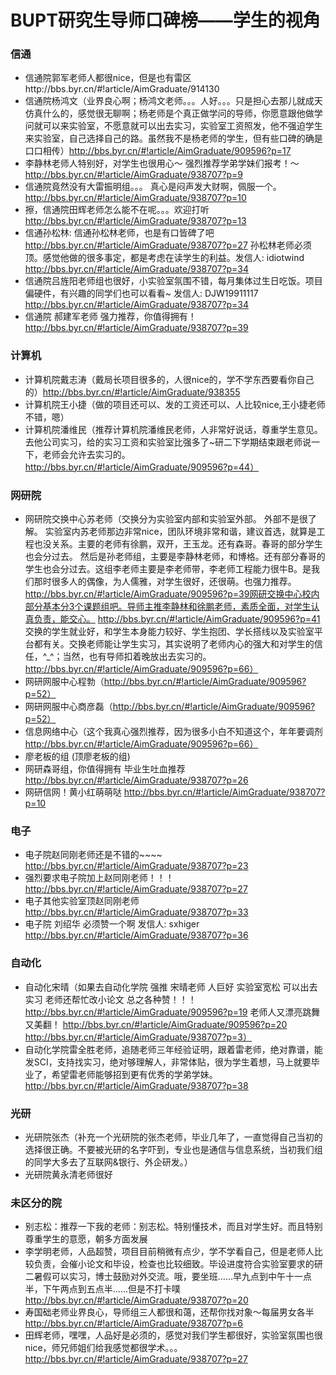 # BUPT研究生导师口碑榜——学生的视角

### 信通
* 信通院郭军老师人都很nice，但是也有雷区http://bbs.byr.cn/#!article/AimGraduate/914130  
* 信通院杨鸿文（业界良心啊；杨鸿文老师。。。人好。。。只是担心去那儿就成天仿真什么的，感觉很无聊啊；杨老师是个真正做学问的导师，你愿意跟他做学问就可以来实验室，不愿意就可以出去实习，实验室工资照发，他不强迫学生来实验室，自己选择自己的路。虽然我不是杨老师的学生，但有些口碑的确是口口相传）http://bbs.byr.cn/#!article/AimGraduate/909596?p=17 
* 李静林老师人特别好，对学生也很用心～ 强烈推荐学弟学妹们报考！～ http://bbs.byr.cn/#!article/AimGraduate/938707?p=9 
* 信通院竟然没有大雷振明组。。。 真心是闷声发大财啊，佩服一个。http://bbs.byr.cn/#!article/AimGraduate/938707?p=10
* 擦，信通院田辉老师怎么能不在呢。。。欢迎打听 http://bbs.byr.cn/#!article/AimGraduate/938707?p=13
* 信通孙松林: 信通孙松林老师，也是有口皆碑了吧 http://bbs.byr.cn/#!article/AimGraduate/938707?p=27 孙松林老师必须顶。感觉他做的很多事定，都是考虑在读学生的利益。发信人: idiotwind http://bbs.byr.cn/#!article/AimGraduate/938707?p=34
* 信通院吕旌阳老师组也很好，小实验室氛围不错，每月集体过生日吃饭。项目偏硬件，有兴趣的同学们也可以看看~ 发信人: DJW19911117 http://bbs.byr.cn/#!article/AimGraduate/938707?p=34
* 信通院 郝建军老师  强力推荐，你值得拥有！http://bbs.byr.cn/#!article/AimGraduate/938707?p=39

### 计算机
* 计算机院戴志涛（戴局长项目很多的，人很nice的，学不学东西要看你自己的）http://bbs.byr.cn/#!article/AimGraduate/938355  
* 计算机院王小捷（做的项目还可以、发的工资还可以、人比较nice,王小捷老师不错，嗯）   
* 计算机院潘维民（推荐计算机院潘维民老师，人非常好说话，尊重学生意见。去他公司实习，给的实习工资和实验室比强多了~研二下学期结束跟老师说一下，老师会允许去实习的。 http://bbs.byr.cn/#!article/AimGraduate/909596?p=44）  

### 网研院
* 网研院交换中心苏老师（交换分为实验室内部和实验室外部。 外部不是很了解。 实验室内苏老师那边非常nice，团队环境非常和谐，建议首选，就算是工程也没关系。主要的老师有徐鹏，双开，王玉龙。还有森哥。春哥的部分学生也会分过去。 然后是孙老师组，主要是李静林老师，和博格。还有部分春哥的学生也会分过去。这组李老师主要是李老师带，李老师工程能力很牛B。是我们那时很多人的偶像，为人儒雅，对学生很好，还很萌。也强力推荐。 http://bbs.byr.cn/#!article/AimGraduate/909596?p=39网研交换中心校内部分基本分3个课题组吧。导师主推李静林和徐鹏老师，素质全面，对学生认真负责，能交心。 http://bbs.byr.cn/#!article/AimGraduate/909596?p=41 交换的学生就业好，和学生本身能力较好、学生抱团、学长搭线以及实验室平台都有关。交换老师能让学生实习，其实说明了老师内心的强大和对学生的信任，^_^；当然，也有导师扣着晚放出去实习的。http://bbs.byr.cn/#!article/AimGraduate/909596?p=66）  
* 网研网服中心程勃（http://bbs.byr.cn/#!article/AimGraduate/909596?p=52）
* 网研网服中心商彦磊（http://bbs.byr.cn/#!article/AimGraduate/909596?p=52）  
* 信息网络中心（这个我真心强烈推荐，因为很多小白不知道这个，年年要调剂 http://bbs.byr.cn/#!article/AimGraduate/909596?p=66） 
* 廖老板的组 (顶廖老板的组)
* 网研森哥组，你值得拥有  毕业生吐血推荐 http://bbs.byr.cn/#!article/AimGraduate/938707?p=26
* 网研信网！黄小红萌萌哒 http://bbs.byr.cn/#!article/AimGraduate/938707?p=10


### 电子
* 电子院赵同刚老师还是不错的~~~~ http://bbs.byr.cn/#!article/AimGraduate/938707?p=23
* 强烈要求电子院加上赵同刚老师！！！ http://bbs.byr.cn/#!article/AimGraduate/938707?p=27
* 电子其他实验室顶赵同刚老师  http://bbs.byr.cn/#!article/AimGraduate/938707?p=33
* 电子院 刘绍华 必须赞一个啊 发信人: sxhiger http://bbs.byr.cn/#!article/AimGraduate/938707?p=36

### 自动化
* 自动化宋晴（如果去自动化学院 强推 宋晴老师 人巨好 实验室宽松 可以出去实习 老师还帮忙改小论文 总之各种赞！！！http://bbs.byr.cn/#!article/AimGraduate/909596?p=19 老师人又漂亮跳舞又美翻！ http://bbs.byr.cn/#!article/AimGraduate/909596?p=20 http://bbs.byr.cn/#!article/AimGraduate/938707?p=3）  
* 自动化学院雷全胜老师，追随老师三年经验证明，跟着雷老师，绝对靠谱，能发SCI，支持找实习，绝对够理解人，非常体贴，很为学生着想，马上就要毕业了，希望雷老师能够招到更有优秀的学弟学妹。http://bbs.byr.cn/#!article/AimGraduate/938707?p=38
### 光研
* 光研院张杰（补充一个光研院的张杰老师，毕业几年了，一直觉得自己当初的选择很正确。不要被光研的名字吓到，专业也是通信与信息系统，当初我们组的同学大多去了互联网&银行、外企研发。）  
* 光研院黄永清老师很好

### 未区分的院
* 别志松：推荐一下我的老师：别志松。特别懂技术，而且对学生好。而且特别尊重学生的意愿，朝多方面发展
* 李学明老师，人品超赞，项目目前稍微有点少，学不学看自己，但是老师人比较负责，会催小论文和毕设，检查也比较细致。毕设进度符合实验室要求的研二暑假可以实习，博士鼓励对外交流。哦，要坐班……早九点到中午十一点半，下午两点到五点半……但是不打卡噗  http://bbs.byr.cn/#!article/AimGraduate/938707?p=20
* 寿国础老师业界良心，导师组三人都很和蔼，还帮你找对象～每届男女各半 http://bbs.byr.cn/#!article/AimGraduate/938707?p=6
* 田辉老师，嘿嘿，人品好是必须的，感觉对我们学生都很好，实验室氛围也很nice，师兄师姐们给我感觉都很学术。。。 http://bbs.byr.cn/#!article/AimGraduate/938707?p=27


